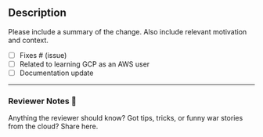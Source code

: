## Description
Please include a summary of the change. Also include relevant motivation and context.

- [ ] Fixes # (issue)
- [ ] Related to learning GCP as an AWS user
- [ ] Documentation update

---

### Reviewer Notes 👀
Anything the reviewer should know? Got tips, tricks, or funny war stories from the cloud? Share here.

